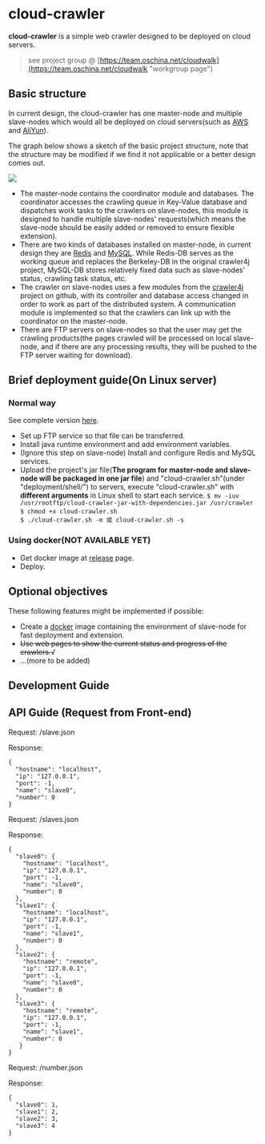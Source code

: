 # cloud-crawler

**cloud-crawler** is a simple web crawler designed to be deployed on cloud servers. 
> see project group @ [https://team.oschina.net/cloudwalk](https://team.oschina.net/cloudwalk "workgroup page")

## Basic structure
In current design, the cloud-crawler has one master-node and multiple slave-nodes which would all be deployed on cloud servers(such as [AWS](http://aws.amazon.com/) and [AliYun](https://www.aliyun.com)).

The graph below shows a sketch of the basic project structure, note that the structure may be modified if we find it not applicable or a better design comes out.

![](http://i.imgur.com/vzyrvtg.jpg)

- The master-node contains the coordinator module and databases. The coordinator accesses the crawling queue in Key-Value database and dispatches work tasks to the crawlers on slave-nodes, this module is designed to handle multiple slave-nodes' requests(which means the slave-node should be easily added or removed to ensure flexible extension).
- There are two kinds of databases installed on master-node, in current design they are [Redis](http://redis.io/) and [MySQL](https://www.mysql.com/). While Redis-DB serves as the working queue and replaces the Berkeley-DB in the original crawler4j project, MySQL-DB stores relatively fixed data such as slave-nodes' status, crawling task status, etc.
- The crawler on slave-nodes uses a few modules from the [crawler4j](https://github.com/yasserg/crawler4j) project on github, with its controller and database access changed in order to work as part of the distributed system. A communication module is implemented so that the crawlers can link up with the coordinator on the master-node.
- There are FTP servers on slave-nodes so that the user may get the crawling products(the pages crawled will be processed on local slave-node, and if there are any processing results, they will be pushed to the FTP server waiting for download).

## Brief deployment guide(On Linux server)
### Normal way
See complete version [here](https://github.com/TJZ1990/cloud-crawler/blob/master/deployment/full-deployment-report.md).
- Set up FTP service so that file can be transferred.
- Install java runtime environment and add environment variables.
- (Ignore this step on slave-node) Install and configure Redis and MySQL services.
- Upload the project's jar file(**The program for master-node and slave-node will be packaged in one jar file**) and "cloud-crawler.sh"(under "deployment/shell/") to servers, execute "cloud-crawler.sh" with **different arguments** in Linux shell to start each service.
`$ mv -iuv /usr/rootftp/cloud-crawler-jar-with-dependencies.jar /usr/crawler`  
`$ chmod +x cloud-crawler.sh`  
`$ ./cloud-crawler.sh -m 或 cloud-crawler.sh -s`  

### Using docker(NOT AVAILABLE YET)
- Get docker image at [release](https://github.com/TJZ1990/cloud-crawler/releases) page.
- Deploy.

## Optional objectives
These following features might be implemented if possible:
- Create a [docker](http://www.docker.com/) image containing the environment of slave-node for fast deployment and extension.
- ~~Use web pages to show the current status and progress of the crawlers.~~√
- ...(more to be added)

## Development Guide

## API Guide (Request from Front-end)
Request: /slave.json

Response:

    {
      "hostname": "localhost",
      "ip": "127.0.0.1",
      "port": -1,
      "name": "slave0",
      "number": 0
    }

Request: /slaves.json

Response:

    {
      "slave0": {
        "hostname": "localhost",
        "ip": "127.0.0.1",
        "port": -1,
        "name": "slave0",
        "number": 0
      },
      "slave1": {
        "hostname": "localhost",
        "ip": "127.0.0.1",
        "port": -1,
        "name": "slave1",
        "number": 0
      },
      "slave2": {
        "hostname": "remote",
        "ip": "127.0.0.1",
        "port": -1,
        "name": "slave0",
        "number": 0
      },
      "slave3": {
        "hostname": "remote",
        "ip": "127.0.0.1",
        "port": -1,
        "name": "slave1",
        "number": 0
       }
    }

Request: /number.json

Response:

    {
      "slave0": 1,
      "slave1": 2,
      "slave2": 3,
      "slave3": 4
    }
